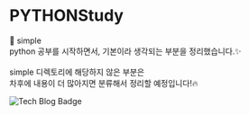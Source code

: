 # PYTHONStudy
:file_folder: simple<br>
python 공부를 시작하면서, 기본이라 생각되는 부분을 정리했습니다.:sparkles:<br>
<br>
simple 디렉토리에 해당하지 않은 부분은<br>
차후에 내용이 더 많아지면 분류해서 정리할 예정입니다!:fire:<br>

![Tech Blog Badge](http://img.shields.io/badge/-Tech%20blog-black?style=flat-square&logo=notion&link=https://www.notion.so/eugenie8/f49762a21a9746d482fbdfe0fd738354)
